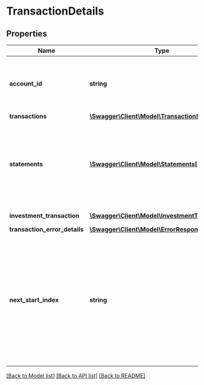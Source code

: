 # TransactionDetails

## Properties
Name | Type | Description | Notes
------------ | ------------- | ------------- | -------------
**account_id** | **string** | The account identifier in encrypted format.Typically, this is not displayed to the customer. | 
**transactions** | [**\Swagger\Client\Model\Transaction[]**](Transaction.md) | Transactions list | [optional] 
**statements** | [**\Swagger\Client\Model\Statements[]**](Statements.md) | Applicable only for credit cards and will be returned only in the first request. If there is additional data available then in subsequent request this will not be returned. | [optional] 
**investment_transaction** | [**\Swagger\Client\Model\InvestmentTransaction[]**](InvestmentTransaction.md) | Investment Transactions list | [optional] 
**transaction_error_details** | [**\Swagger\Client\Model\ErrorResponse**](ErrorResponse.md) |  | [optional] 
**next_start_index** | **string** | In some cases there is more data than what can be returned in a single response. If there is additional data available a nextStartIndex will be returned. Pass the nextStartIndex in your next request to retrieve the next set of data. | [optional] 

[[Back to Model list]](../../README.md#documentation-for-models) [[Back to API list]](../../README.md#documentation-for-api-endpoints) [[Back to README]](../../README.md)

